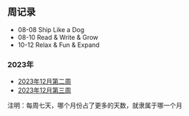 ## 周记录

- 08-08 Ship Like a Dog
- 08-10 Read & Write & Grow
- 10-12 Relax & Fun & Expand

### 2023年

- [2023年12月第二周](./23122)
- [2023年12月第三周](./23123)

注明：每周七天，哪个月份占了更多的天数，就隶属于哪一个月